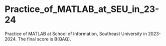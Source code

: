 # Practice_of_MATLAB_at_SEU_in_23-24
Practice of MATLAB at School of Information, Southeast University in 2023-2024. The final score is B(QAQ).
